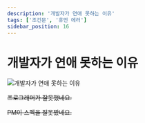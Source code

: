 ```yaml
---
description: '개발자가 연애 못하는 이유'
tags: ['조건문', '휴먼 에러']
sidebar_position: 16
---
```


# 개발자가 연애 못하는 이유

![개발자가 연애 못하는 이유](https://user-images.githubusercontent.com/84452145/246638255-9b2a5532-d70c-4826-8039-225a482819a1.png)

~~프로그래머가 잘못했네요.~~

~~PM이 스펙을 잘못짰네요.~~
